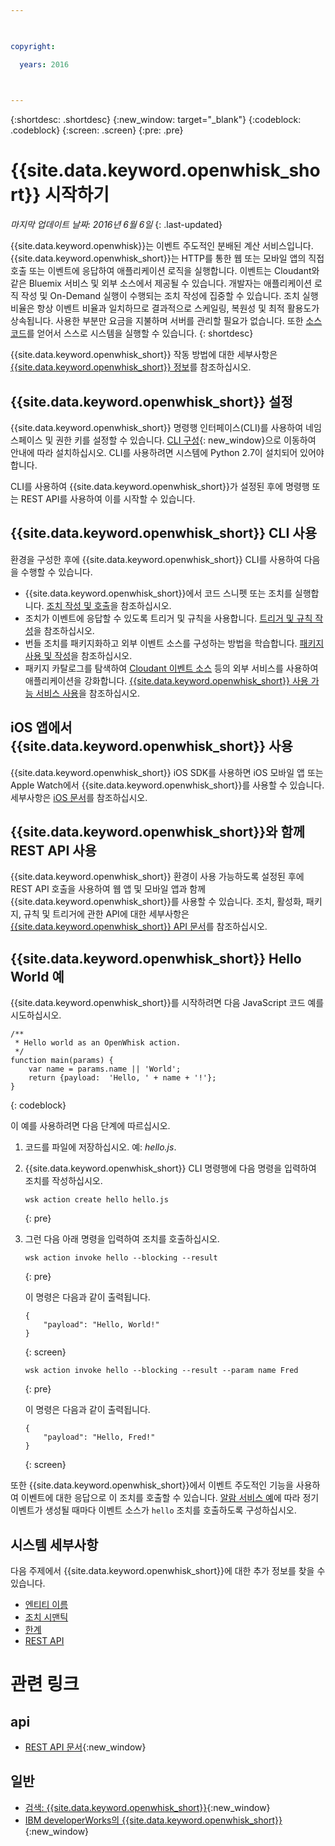 ```yaml
---

 

copyright:

  years: 2016

 

---
```


{:shortdesc: .shortdesc}
{:new_window: target="_blank"}
{:codeblock: .codeblock}
{:screen: .screen}
{:pre: .pre}

# {{site.data.keyword.openwhisk_short}} 시작하기
*마지막 업데이트 날짜: 2016년 6월 6일*
{: .last-updated}

{{site.data.keyword.openwhisk}}는 이벤트 주도적인 분배된 계산 서비스입니다. {{site.data.keyword.openwhisk_short}}는 HTTP를 통한 웹 또는 모바일 앱의 직접 호출 또는 이벤트에 응답하여 애플리케이션 로직을 실행합니다. 이벤트는 Cloudant와 같은 Bluemix 서비스 및 외부 소스에서 제공될 수 있습니다. 개발자는 애플리케이션 로직 작성 및 On-Demand 실행이 수행되는 조치 작성에 집중할 수 있습니다. 조치 실행 비율은 항상 이벤트 비율과 일치하므로 결과적으로 스케일링, 복원성 및 최적 활용도가 상속됩니다. 사용한 부분만 요금을 지불하며 서버를 관리할 필요가 없습니다. 또한 [소스 코드](https://github.com/openwhisk/openwhisk)를 얻어서 스스로 시스템을 실행할 수 있습니다.
{: shortdesc}

{{site.data.keyword.openwhisk_short}} 작동 방법에 대한 세부사항은 [{{site.data.keyword.openwhisk_short}} 정보](./openwhisk_about.html)를 참조하십시오.

## {{site.data.keyword.openwhisk_short}} 설정
{{site.data.keyword.openwhisk_short}} 명령행 인터페이스(CLI)를 사용하여 네임스페이스 및 권한 키를 설정할 수 있습니다. [CLI 구성](https://console.{DomainName}/openwhisk/cli){: new_window}으로 이동하여 안내에 따라 설치하십시오. CLI를 사용하려면 시스템에 Python 2.7이 설치되어 있어야 합니다.

CLI를 사용하여 {{site.data.keyword.openwhisk_short}}가 설정된 후에 명령행 또는 REST API를 사용하여 이를 시작할 수 있습니다.

## {{site.data.keyword.openwhisk_short}} CLI 사용
환경을 구성한 후에 {{site.data.keyword.openwhisk_short}} CLI를 사용하여 다음을 수행할 수 있습니다.

* {{site.data.keyword.openwhisk_short}}에서 코드 스니펫 또는 조치를 실행합니다. [조치 작성 및 호출](./openwhisk_actions.html)을 참조하십시오.
* 조치가 이벤트에 응답할 수 있도록 트리거 및 규칙을 사용합니다. [트리거 및 규칙 작성](./openwhisk_triggers_rules.html)을 참조하십시오.
* 번들 조치를 패키지화하고 외부 이벤트 소스를 구성하는 방법을 학습합니다. [패키지 사용 및 작성](./openwhisk_packages.html)을 참조하십시오.
* 패키지 카탈로그를 탐색하여 [Cloudant 이벤트 소스](./openwhisk_catalog.html#openwhisk_catalog_cloudant) 등의 외부 서비스를 사용하여 애플리케이션을 강화합니다. [{{site.data.keyword.openwhisk_short}} 사용 가능 서비스 사용](./openwhisk_catalog.html)을 참조하십시오.


## iOS 앱에서 {{site.data.keyword.openwhisk_short}} 사용
{{site.data.keyword.openwhisk_short}} iOS SDK를 사용하면 iOS 모바일 앱 또는 Apple Watch에서 {{site.data.keyword.openwhisk_short}}를 사용할 수 있습니다. 세부사항은 [iOS 문서](./openwhisk_mobile_sdk.html)를 참조하십시오.

## {{site.data.keyword.openwhisk_short}}와 함께 REST API 사용
{{site.data.keyword.openwhisk_short}} 환경이 사용 가능하도록 설정된 후에 REST API 호출을 사용하여 웹 앱 및 모바일 앱과 함께 {{site.data.keyword.openwhisk_short}}를 사용할 수 있습니다. 조치, 활성화, 패키지, 규칙 및 트리거에 관한 API에 대한 세부사항은 [{{site.data.keyword.openwhisk_short}} API 문서](https://new-console.{DomainName}/apidocs/98)를 참조하십시오.

## {{site.data.keyword.openwhisk_short}} Hello World 예
{{site.data.keyword.openwhisk_short}}를 시작하려면 다음 JavaScript 코드 예를 시도하십시오.

```
/**
 * Hello world as an OpenWhisk action.
 */
function main(params) {
    var name = params.name || 'World';
    return {payload:  'Hello, ' + name + '!'};
}
```
{: codeblock}

이 예를 사용하려면 다음 단계에 따르십시오.

1. 코드를 파일에 저장하십시오. 예: *hello.js*.

2. {{site.data.keyword.openwhisk_short}} CLI 명령행에 다음 명령을 입력하여 조치를 작성하십시오.

    ```
    wsk action create hello hello.js
    ```
    {: pre}

3. 그런 다음 아래 명령을 입력하여 조치를 호출하십시오.

    ```
    wsk action invoke hello --blocking --result
    ```
    {: pre}  

    이 명령은 다음과 같이 출력됩니다.

    ```
    {
        "payload": "Hello, World!"
    }
    ```
    {: screen}

    ```
    wsk action invoke hello --blocking --result --param name Fred
    ```
    {: pre}  

    이 명령은 다음과 같이 출력됩니다.

    ```
    {
        "payload": "Hello, Fred!"
    }
    ```
    {: screen}

또한 {{site.data.keyword.openwhisk_short}}에서 이벤트 주도적인 기능을 사용하여 이벤트에 대한 응답으로 이 조치를 호출할 수 있습니다. [알람 서비스 예](./openwhisk_packages.html#openwhisk_packages_trigger)에 따라 정기 이벤트가 생성될 때마다 이벤트 소스가 `hello` 조치를 호출하도록 구성하십시오.


## 시스템 세부사항

다음 주제에서 {{site.data.keyword.openwhisk_short}}에 대한 추가 정보를 찾을 수 있습니다.

* [엔티티 이름](./openwhisk_reference.html#openwhisk_entities)
* [조치 시맨틱](./openwhisk_reference.html#openwhisk_semantics)
* [한계](./openwhisk_reference.html#openwhisk_syslimits)
* [REST API](https://new-console.{DomainName}/apidocs/98)

# 관련 링크
## api
* [REST API 문서](https://new-console.{DomainName}/apidocs/98){:new_window}

## 일반
* [검색: {{site.data.keyword.openwhisk_short}}](http://www.ibm.com/cloud-computing/bluemix/openwhisk/){:new_window}
* [IBM developerWorks의 {{site.data.keyword.openwhisk_short}}](https://developer.ibm.com/openwhisk/){:new_window}
